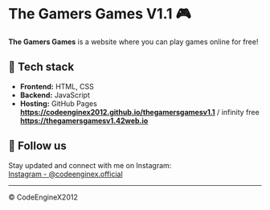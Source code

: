 # The Gamers Games V1.1 🎮

**The Gamers Games** is a website where you can play games online for free!

## 🔧 Tech stack

- **Frontend:** HTML, CSS  
- **Backend:** JavaScript  
- **Hosting:** GitHub Pages **https://codeenginex2012.github.io/thegamersgamesv1.1**  / infinity free **https://thegamersgamesv1.42web.io**

## 🔗 FoIIow us

Stay updated and connect with me on Instagram:  
[Instagram - @codeenginex.official](https://instagram.com/codeenginex.official)

---

© CodeEngineX2012
